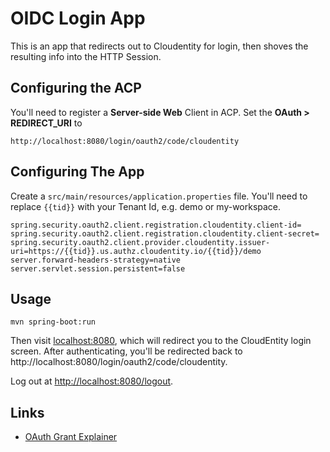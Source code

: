 # OIDC Login App

This is an app that redirects out to Cloudentity for login, 
then shoves the resulting info into the HTTP Session.

## Configuring the ACP

You'll need to register a **Server-side Web** Client in ACP. Set the **OAuth > REDIRECT_URI** to

```
http://localhost:8080/login/oauth2/code/cloudentity
```

## Configuring The App

Create a `src/main/resources/application.properties` file. You'll need to replace `{{tid}}` with your Tenant Id, e.g.
demo or my-workspace.

```
spring.security.oauth2.client.registration.cloudentity.client-id=
spring.security.oauth2.client.registration.cloudentity.client-secret=
spring.security.oauth2.client.provider.cloudentity.issuer-uri=https://{{tid}}.us.authz.cloudentity.io/{{tid}}/demo
server.forward-headers-strategy=native
server.servlet.session.persistent=false
```

## Usage

```shell
mvn spring-boot:run
```

Then visit [localhost:8080], which will redirect you to the CloudEntity login screen. After authenticating, you'll
be redirected back to http://localhost:8080/login/oauth2/code/cloudentity.

Log out at [http://localhost:8080/logout](http://localhost:8080/logout).

## Links

* [OAuth Grant Explainer](https://alexbilbie.com/guide-to-oauth-2-grants/)

[localhost:8080]: (https://localhost:8080)
